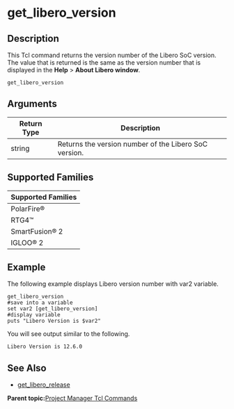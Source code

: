 # get\_libero\_version

## Description

This Tcl command returns the version number of the Libero SoC version. The value that is returned is the same as the version number that is displayed in the **Help** &gt; **About Libero window**.

```
get_libero_version
```

## Arguments

|Return Type|Description|
|-----------|-----------|
|string|Returns the version number of the Libero SoC version.|

## Supported Families

|Supported Families|
|------------------|
|PolarFire®|
|RTG4™|
|SmartFusion® 2|
|IGLOO® 2|

## Example

The following example displays Libero version number with var2 variable.

```
get_libero_version
#save into a variable
set var2 [get_libero_version]
#display variable
puts "Libero Version is $var2"
```

You will see output similar to the following.

```
Libero Version is 12.6.0
```

## See Also

-   [get\_libero\_release](GUID-27B6C7D4-FB41-46B7-B58F-727702CC6AC6.md)

**Parent topic:**[Project Manager Tcl Commands](GUID-CE445F8D-419D-434B-9288-A0005F280E89.md)

